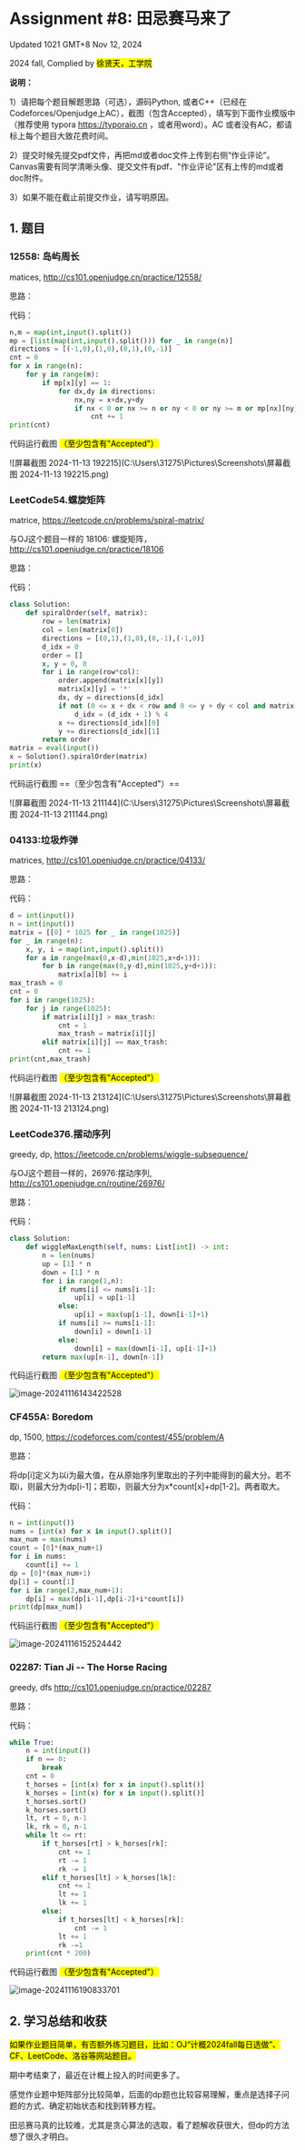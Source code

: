 # Assignment #8: 田忌赛马来了

Updated 1021 GMT+8 Nov 12, 2024

2024 fall, Complied by <mark>徐贤天，工学院</mark>



**说明：**

1）请把每个题目解题思路（可选），源码Python, 或者C++（已经在Codeforces/Openjudge上AC），截图（包含Accepted），填写到下面作业模版中（推荐使用 typora https://typoraio.cn ，或者用word）。AC 或者没有AC，都请标上每个题目大致花费时间。

2）提交时候先提交pdf文件，再把md或者doc文件上传到右侧“作业评论”。Canvas需要有同学清晰头像、提交文件有pdf、"作业评论"区有上传的md或者doc附件。

3）如果不能在截止前提交作业，请写明原因。



## 1. 题目

### 12558: 岛屿周⻓

matices, http://cs101.openjudge.cn/practice/12558/ 

思路：



代码：

```python
n,m = map(int,input().split())
mp = [list(map(int,input().split())) for _ in range(n)]
directions = [(-1,0),(1,0),(0,1),(0,-1)]
cnt = 0
for x in range(n):
    for y in range(m):
        if mp[x][y] == 1:
            for dx,dy in directions:
                nx,ny = x+dx,y+dy
                if nx < 0 or nx >= n or ny < 0 or ny >= m or mp[nx][ny] == 0:
                    cnt += 1
print(cnt)
```



代码运行截图 <mark>（至少包含有"Accepted"）</mark>

![屏幕截图 2024-11-13 192215](C:\Users\31275\Pictures\Screenshots\屏幕截图 2024-11-13 192215.png)



### LeetCode54.螺旋矩阵

matrice, https://leetcode.cn/problems/spiral-matrix/

与OJ这个题目一样的 18106: 螺旋矩阵，http://cs101.openjudge.cn/practice/18106

思路：



代码：

```python
class Solution:
    def spiralOrder(self, matrix):
        row = len(matrix)
        col = len(matrix[0])
        directions = [(0,1),(1,0),(0,-1),(-1,0)]
        d_idx = 0
        order = []
        x, y = 0, 0
        for i in range(row*col):
            order.append(matrix[x][y])
            matrix[x][y] = '*'
            dx, dy = directions[d_idx]
            if not (0 <= x + dx < row and 0 <= y + dy < col and matrix[x + dx][y + dy] != '*'):
                d_idx = (d_idx + 1) % 4
            x += directions[d_idx][0]
            y += directions[d_idx][1]
        return order
matrix = eval(input())
x = Solution().spiralOrder(matrix)
print(x)
```



代码运行截图 ==（至少包含有"Accepted"）==

![屏幕截图 2024-11-13 211144](C:\Users\31275\Pictures\Screenshots\屏幕截图 2024-11-13 211144.png)



### 04133:垃圾炸弹

matrices, http://cs101.openjudge.cn/practice/04133/

思路：



代码：

```python
d = int(input())
n = int(input())
matrix = [[0] * 1025 for _ in range(1025)]
for _ in range(n):
    x, y, i = map(int,input().split())
    for a in range(max(0,x-d),min(1025,x+d+1)):
        for b in range(max(0,y-d),min(1025,y+d+1)):
            matrix[a][b] += i
max_trash = 0
cnt = 0
for i in range(1025):
    for j in range(1025):
        if matrix[i][j] > max_trash:
            cnt = 1
            max_trash = matrix[i][j]
        elif matrix[i][j] == max_trash:
            cnt += 1
print(cnt,max_trash)
```



代码运行截图 <mark>（至少包含有"Accepted"）</mark>

![屏幕截图 2024-11-13 213124](C:\Users\31275\Pictures\Screenshots\屏幕截图 2024-11-13 213124.png)



### LeetCode376.摆动序列

greedy, dp, https://leetcode.cn/problems/wiggle-subsequence/

与OJ这个题目一样的，26976:摆动序列, http://cs101.openjudge.cn/routine/26976/

思路：



代码：

```python
class Solution:
    def wiggleMaxLength(self, nums: List[int]) -> int:
        n = len(nums)
        up = [1] * n
        down = [1] * n
        for i in range(1,n):
            if nums[i] <= nums[i-1]:
                up[i] = up[i-1]
            else:
                up[i] = max(up[i-1], down[i-1]+1)
            if nums[i] >= nums[i-1]:
                down[i] = down[i-1]
            else:
                down[i] = max(down[i-1], up[i-1]+1)
        return max(up[n-1], down[n-1])
```



代码运行截图 <mark>（至少包含有"Accepted"）</mark>

![image-20241116143422528](C:\Users\31275\AppData\Roaming\Typora\typora-user-images\image-20241116143422528.png)



### CF455A: Boredom

dp, 1500, https://codeforces.com/contest/455/problem/A

思路：

将dp[i]定义为以i为最大值，在从原始序列里取出的子列中能得到的最大分。若不取i，则最大分为dp[i-1]；若取i，则最大分为x*count[x]+dp[1-2]。两者取大。

代码：

```python
n = int(input())
nums = [int(x) for x in input().split()]
max_num = max(nums)
count = [0]*(max_num+1)
for i in nums:
    count[i] += 1
dp = [0]*(max_num+1)
dp[1] = count[1]
for i in range(2,max_num+1):
    dp[i] = max(dp[i-1],dp[i-2]+i*count[i])
print(dp[max_num])
```



代码运行截图 <mark>（至少包含有"Accepted"）</mark>

![image-20241116152524442](C:\Users\31275\AppData\Roaming\Typora\typora-user-images\image-20241116152524442.png)



### 02287: Tian Ji -- The Horse Racing

greedy, dfs http://cs101.openjudge.cn/practice/02287

思路：



代码：

```python
while True:
    n = int(input())
    if n == 0:
        break
    cnt = 0
    t_horses = [int(x) for x in input().split()]
    k_horses = [int(x) for x in input().split()]
    t_horses.sort()
    k_horses.sort()
    lt, rt = 0, n-1
    lk, rk = 0, n-1
    while lt <= rt:
        if t_horses[rt] > k_horses[rk]:
            cnt += 1
            rt -= 1
            rk -= 1
        elif t_horses[lt] > k_horses[lk]:
            cnt += 1
            lt += 1
            lk += 1
        else:
            if t_horses[lt] < k_horses[rk]:
                cnt -= 1
            lt += 1
            rk -=1
    print(cnt * 200)
```



代码运行截图 <mark>（至少包含有"Accepted"）</mark>

![image-20241116190833701](C:\Users\31275\AppData\Roaming\Typora\typora-user-images\image-20241116190833701.png)



## 2. 学习总结和收获

<mark>如果作业题目简单，有否额外练习题目，比如：OJ“计概2024fall每日选做”、CF、LeetCode、洛谷等网站题目。</mark>

期中考结束了，最近在计概上投入的时间更多了。

感觉作业题中矩阵部分比较简单，后面的dp题也比较容易理解，重点是选择子问题的方式、确定初始状态和找到转移方程。

田忌赛马真的比较难，尤其是贪心算法的选取，看了题解收获很大，但dp的方法想了很久才明白。



